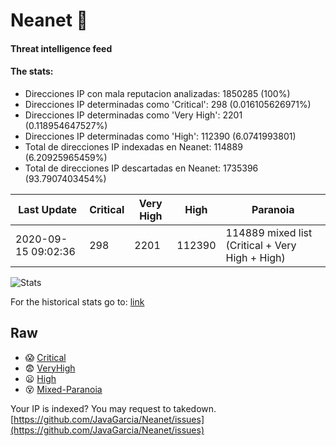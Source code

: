 # Neanet :hocho:
#### Threat intelligence feed
#### The stats:

- Direcciones IP con mala reputacion analizadas: 1850285 (100%)
- Direcciones IP determinadas como 'Critical':  298 (0.016105626971%)
- Direcciones IP determinadas como 'Very High':  2201 (0.118954647527%)
- Direcciones IP determinadas como 'High':  112390 (6.0741993801)
- Total de direcciones IP indexadas en Neanet:  114889 (6.20925965459%)
- Total de direcciones IP descartadas en Neanet:  1735396 (93.7907403454%)

| Last Update | Critical | Very High | High | Paranoia |
| --- | --- | --- | --- | --- |
| 2020-09-15 09:02:36 | 298 | 2201 | 112390 | 114889 mixed list (Critical + Very High + High)|

![Stats](https://docs.google.com/spreadsheets/d/e/2PACX-1vSnaNMIXVabIpDJjufMlzH7poXnshF3mgd8Is1g9ytUEzVsP5my4Trn8f-xkoLLQ38xpL3HtmUexLo6/pubchart?oid=501124687&format=image)

For the historical stats go to: [link](/stats.csv)
## Raw
- :scream: [Critical](https://raw.githubusercontent.com/JavaGarcia/Neanet/master/blacklists/neanet_critical.txt)
- :fearful: [VeryHigh](https://raw.githubusercontent.com/JavaGarcia/Neanet/master/blacklists/neanet_veryHigh.txtt)
- :frowning: [High](https://raw.githubusercontent.com/JavaGarcia/Neanet/master/blacklists/neanet_high.txt)
- :dizzy_face: [Mixed-Paranoia](https://raw.githubusercontent.com/JavaGarcia/Neanet/master/blacklists/neanet_all.txt)


Your IP is indexed? You may request to takedown. [https://github.com/JavaGarcia/Neanet/issues](https://github.com/JavaGarcia/Neanet/issues)


































































































































































































































































































































































































































































































































































































































































































































































































































